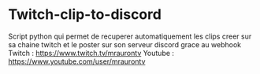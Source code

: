 # Twitch-clip-to-discord

Script python qui permet de recuperer automatiquement les clips creer sur sa chaine twitch et le poster sur son serveur discord grace au webhook
Twitch : https://www.twitch.tv/mraurontv
Youtube : https://www.youtube.com/user/mraurontv
